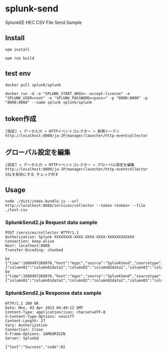 # splunk-send
SplunkEE HEC CSV File Send Sample


## Install
```
npm install
```
```
npm run build
```

## test env
```
docker pull splunk/splunk

docker run -d -e "SPLUNK_START_ARGS=--accept-license" -e "SPLUNK_USER=root" -e "SPLUNK_PASSWORD=<pass>" -p "8000:8000" -p "8088:8088" --name splunk splunk/splunk

```
## token作成
```
[設定] » データ入力 » HTTPイベントコレクター » 新規トークン
http://localhost:8000/ja-JP/manager/launcher/http-eventcollector

```

## グローバル設定を編集
```
[設定] » データ入力 » HTTPイベントコレクター » グローバル設定を編集
http://localhost:8000/ja-JP/manager/launcher/http-eventcollector
SSLを有効にする チェック外す

```

## Usage
```
node ./dist/index.bundle.js --url http://localhost:8088/services/collector --token <token> --file ./test.csv
```

### SplunkSend2.js Request data sample
```
POST /services/collector HTTP/1.1
Authorization: Splunk XXXXXXXX-XXXX-XXXX-XXXX-XXXXXXXXXXXX
Connection: keep-alive
Host: localhost:8088
Transfer-Encoding: chunked

be
{"time":1680497260976,"host":"mypc","source":"SplunkSend","sourcetype":"splunkd_access","event":{"column01":"column01data1","column02":"column02data1","column03":"column03data1"}}
be
{"time":1680497260976,"host":"mypc","source":"SplunkSend","sourcetype":"splunkd_access","event":{"column01":"column01data2","column02":"column02data2","column03":"column03data3"}}
```
### SplunkSend2.js Response data sample
```
HTTP/1.1 200 OK
Date: Mon, 03 Apr 2023 04:49:12 GMT
Content-Type: application/json; charset=UTF-8
X-Content-Type-Options: nosniff
Content-Length: 27
Vary: Authorization
Connection: Close
X-Frame-Options: SAMEORIGIN
Server: Splunkd

{"text":"Success","code":0}
```